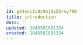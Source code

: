 ```yaml
---
id: g44eoc1c8z9mj0p55rmyf96
title: introduction
desc: ''
updated: 1645581881324
created: 1645581881324
---
```


